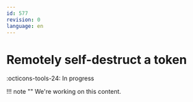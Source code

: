 ```yaml
---
id: 577
revision: 0
language: en
---
```


# Remotely self-destruct a token

:octicons-tools-24: In progress

!!! note ""
We're working on this content.
